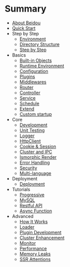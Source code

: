 # Summary

* [About Beidou](README.md)
* [Quick Start](en/quick-start/quick-start.md)
* Step by Step
   * [Environment](en/quick-start/prepare-environment.md)  
   * [Directory Structure](en/quick-start/directory-struct.md)  
   * [Step by Step](en/quick-start/step-by-step.md)
* Basics
   * [Built-in Objects](en/basic/objects.md)
   * [Runtime Environment](en/basic/env.md)
   * [Configuration](en/basic/config.md)
   * [Plugins](en/basic/plugins.md)
   * [Middlewares](en/basic/middleware.md)
   * [Router](en/basic/router.md)
   * [Controller](en/basic/controller.md)
   * [Service](en/basic/service.md)
   * [Schedule](en/basic/schedule.md)
   * [Extend](en/basic/extend.md)
   * [Custom startup](en/basic/app-start.md)
* Core
   * [Development](en/core/development.md)
   * [Unit Testing](en/core/unittest.md)
   * [Logger](en/core/logger.md)
   * [HttpClient](en/core/http-client.md)
   * [Cookie & Session](en/core/cookie-and-session.md)
   * [Cluster and IPC](en/core/cluster-and-ipc.md)
   * [Ismorphic Render](en/core/isomorphic-render.md)
   * [Error Handling](en/core/error-handling.md)
   * [Security](en/core/security.md)
   * [Multi-language](en/core/i18n.md)
* Deployment
   * [Deployment](en/deployment/deployment.md)
* Tutorials
   * [Progressive](en/tutorials/progressive.md)
   * [MySQL](en/tutorials/mysql.md)
   * [Restful API](en/tutorials/restful.md)
   * [Async Function](en/tutorials/async-function.md)
* Advanced
   * [How It Works](en/advanced/architecture.md)
   * [Loader](en/advanced/loader.md)
   * [Plugin Development](en/advanced/plugin.md)
   * [Cluster Enhancement](en/advanced/cluster-enhancement.md)
   * [Monitor](en/advanced/monitor.md)
   * [Performance](en/advanced/performance.md)  
   * [Memory Leaks](en/advanced/oom.md)
   * [SSR Attentions](en/advanced/attentions.md)
